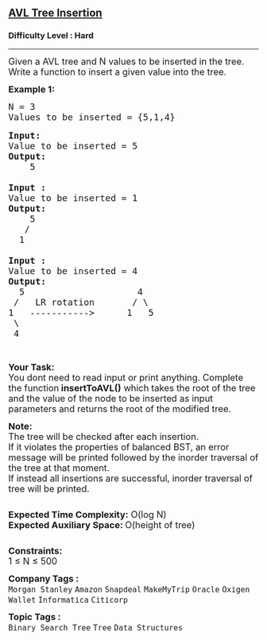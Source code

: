 <h2><a href="https://practice.geeksforgeeks.org/problems/avl-tree-insertion/1">AVL Tree Insertion</a></h2><h3>Difficulty Level : Hard</h3><hr><div class="problems_problem_content__Xm_eO"><p><span style="font-size:18px">Given a AVL tree and N values to be inserted in the tree. Write a function to insert a given value into the tree.</span></p>

<p><span style="font-size:18px"><strong>Example 1:</strong></span></p>

<pre><span style="font-size:18px">N = 3
Values to be inserted = {5,1,4}</span>

<span style="font-size:18px"><strong>Input:      </strong>
Value to be inserted = 5
<strong>Output:</strong>
    5

</span><span style="font-size:18px"><strong>Input :      </strong>
Value to be inserted = 1
<strong>Output:</strong>
    5
   /
  1

</span><span style="font-size:18px"><strong>Input :      </strong>
Value to be inserted = 4
<strong>Output:</strong>
  5                     4
 /   LR rotation       / \
1   -----------&gt;      1   5
&nbsp;\
&nbsp;4
</span>
</pre>

<p><br>
<span style="font-size:18px"><strong>Your Task: &nbsp;</strong><br>
You dont need to read input or print anything. Complete the function<strong> insertToAVL()</strong> which takes the root of the tree and the value of the node to be inserted as input parameters and returns the root of the modified tree.</span></p>

<p><span style="font-size:18px"><strong>Note:</strong><br>
The tree will be checked after each insertion.&nbsp;<br>
If it violates the properties of balanced BST, an error message will be printed followed by the inorder traversal of the tree at that moment.<br>
If instead all insertions are successful, inorder traversal of tree will be printed.</span></p>

<p><br>
<span style="font-size:18px"><strong>Expected Time Complexity:</strong> O(log N)<br>
<strong>Expected Auxiliary Space: </strong>O(height of tree)</span></p>

<p><br>
<span style="font-size:18px"><strong>Constraints:</strong><br>
1 ≤ N ≤ 500</span></p>
</div><p><span style=font-size:18px><strong>Company Tags : </strong><br><code>Morgan Stanley</code>&nbsp;<code>Amazon</code>&nbsp;<code>Snapdeal</code>&nbsp;<code>MakeMyTrip</code>&nbsp;<code>Oracle</code>&nbsp;<code>Oxigen Wallet</code>&nbsp;<code>Informatica</code>&nbsp;<code>Citicorp</code>&nbsp;<br><p><span style=font-size:18px><strong>Topic Tags : </strong><br><code>Binary Search Tree</code>&nbsp;<code>Tree</code>&nbsp;<code>Data Structures</code>&nbsp;